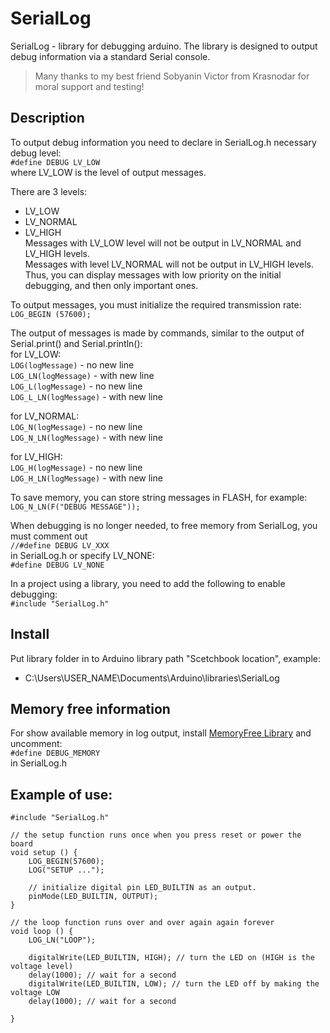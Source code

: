 # SerialLog
SerialLog - library for debugging arduino.
The library is designed to output debug information via a standard Serial console.
> Many thanks to my best friend Sobyanin Victor from Krasnodar for moral support and testing!

## Description
To output debug information you need to declare in SerialLog.h necessary debug level:  
`#define DEBUG LV_LOW`  
where LV_LOW is the level of output messages.  

There are 3 levels:
- LV_LOW
- LV_NORMAL
- LV_HIGH  
Messages with LV_LOW level will not be output in LV_NORMAL and LV_HIGH levels.  
Messages with level LV_NORMAL will not be output in LV_HIGH levels.  
Thus, you can display messages with low priority on the initial debugging, and then only important ones.  

To output messages, you must initialize the required transmission rate:  
`LOG_BEGIN (57600);`  

The output of messages is made by commands, similar to the output of Serial.print() and Serial.println():  
for LV_LOW:  
`LOG(logMessage)` - no new line  
`LOG_LN(logMessage)` - with new line  
`LOG_L(logMessage)` - no new line  
`LOG_L_LN(logMessage)` - with new line  

for LV_NORMAL:  
`LOG_N(logMessage)` - no new line  
`LOG_N_LN(logMessage)` - with new line  

for LV_HIGH:  
`LOG_H(logMessage)` - no new line  
`LOG_H_LN(logMessage)` - with new line  
  
  
To save memory, you can store string messages in FLASH, for example:  
`LOG_N_LN(F("DEBUG MESSAGE"));`  

When debugging is no longer needed, to free memory from SerialLog, you must comment out  
`//#define DEBUG LV_XXX`  
in SerialLog.h or specify LV_NONE:  
`#define DEBUG LV_NONE`  

In a project using a library, you need to add the following to enable debugging:  
`#include "SerialLog.h"`  

## Install
Put library folder in to Arduino library path "Scetchbook location", example:  
- C:\Users\USER_NAME\Documents\Arduino\libraries\SerialLog

## Memory free information
For show available memory in log output, install [MemoryFree Library](https://playground.arduino.cc/Code/AvailableMemory) and uncomment:  
`#define DEBUG_MEMORY`  
in SerialLog.h

## Example of use:
```
#include "SerialLog.h"

// the setup function runs once when you press reset or power the board
void setup () {
    LOG_BEGIN(57600);
    LOG("SETUP ...");

    // initialize digital pin LED_BUILTIN as an output.
    pinMode(LED_BUILTIN, OUTPUT);
}

// the loop function runs over and over again again forever
void loop () {
    LOG_LN("LOOP");

    digitalWrite(LED_BUILTIN, HIGH); // turn the LED on (HIGH is the voltage level)
    delay(1000); // wait for a second
    digitalWrite(LED_BUILTIN, LOW); // turn the LED off by making the voltage LOW
    delay(1000); // wait for a second

}
```
